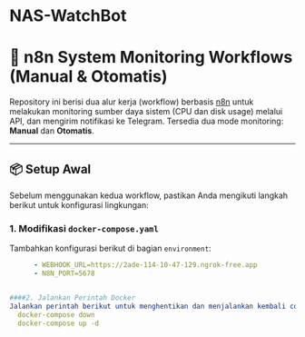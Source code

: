 # NAS-WatchBot

# 🔔 n8n System Monitoring Workflows (Manual & Otomatis)

Repository ini berisi dua alur kerja (workflow) berbasis [n8n](https://n8n.io/) untuk melakukan monitoring sumber daya sistem (CPU dan disk usage) melalui API, dan mengirim notifikasi ke Telegram. Tersedia dua mode monitoring: **Manual** dan **Otomatis**.

---

## 📦 Setup Awal

Sebelum menggunakan kedua workflow, pastikan Anda mengikuti langkah berikut untuk konfigurasi lingkungan:

### 1. Modifikasi `docker-compose.yaml`
Tambahkan konfigurasi berikut di bagian `environment`:
```yaml
      - WEBHOOK_URL=https://2ade-114-10-47-129.ngrok-free.app
      - N8N_PORT=5678


####2. Jalankan Perintah Docker
Jalankan perintah berikut untuk menghentikan dan menjalankan kembali container:
  docker-compose down
  docker-compose up -d
